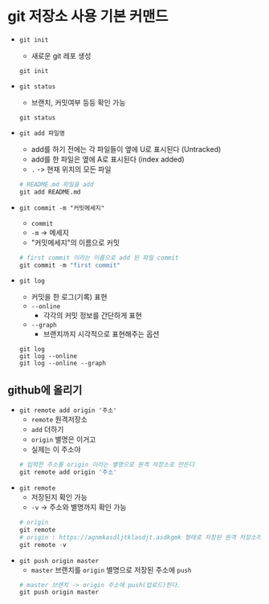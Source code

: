 # git 저장소 사용 기본 커맨드


- `git init`
    - 새로운 git 레포 생성
    ```
    git init
    ```
- `git status`
    - 브랜치, 커밋여부 등등 확인 가능
    ```
    git status
    ```

- `git add 파일명`
    - add를 하기 전에는 각 파일들이 옆에 U로 표시된다 (Untracked)
    - add를 한 파일은 옆에 A로 표시된다 (index added)
    - `.` -> 현재 위치의 모든 파일
    ```python
    # README.md 파일을 add
    git add README.md
    ```
        

- `git commit -m "커밋메세지"`
    - `commit`
    - `-m` -> 메세지
    - "커밋메세지"의 이름으로 커밋
    ```python
    # first commit 이라는 이름으로 add 된 파일 commit
    git commit -m "first commit"
    ```

- `git log`
    - 커밋을 한 로그(기록) 표현
    - `--online`
        - 각각의 커밋 정보를 간단하게 표현
    - `--graph`
        - 브랜치까지 시각적으로 표현해주는 옵션
    ```
    git log
    git log --online
    git log --online --graph
    ```    

## github에 올리기

- `git remote add origin '주소'`
    - `remote` 원격저장소
    - `add` 더하기
    - `origin` 별명은 이거고
    - 실제는 이 주소야
    ```python
    # 입력한 주소를 origin 이라는 별명으로 원격 저장소로 만든다
    git remote add origin '주소'
    ```
- `git remote`
    - 저장된지 확인 가능
    - `-v` -> 주소와 별명까지 확인 가능
    ```python
    # origin 
    git remote
    # origin : https://agnmkasdljtklasdjt.asdkgmk 형태로 저장된 원격 저장소까지 조회
    git remote -v
    ```
- `git push origin master`
    - `master` 브랜치를 `origin` 별명으로 저장된 주소에 `push`
    ```python
    # master 브랜치 -> origin 주소에 push(업로드)한다.
    git push origin master
    ```

